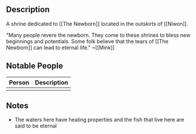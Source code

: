 ## Description
A shrine dedicated to [[The Newborn]] located in the outskirts of [[Niwon]]. 

"Many people revere the newborn. They come to these shrines to bless new beginnings and potentials. Some folk believe that the tears of [[The Newborn]] can lead to eternal life." ~[[Mink]]

## Notable People
| Person | Description |
| ------ | ----------- |
|        |             |

## Notes
* The waters here have healing properties and the fish that live here are said to be eternal